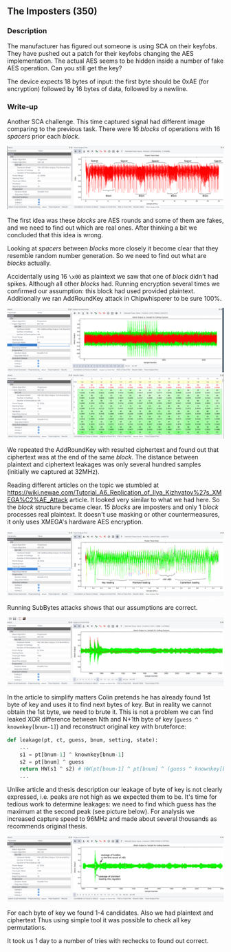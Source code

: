 ## The Imposters (350)

### Description

The manufacturer has figured out someone is using SCA on their keyfobs. They have pushed out a patch for their keyfobs changing the AES implementation. The actual AES seems to be hidden inside a number of fake AES operation. Can you still get the key?

The device expects 18 bytes of input: the first byte should be 0xAE (for encryption) followed by 16 bytes of data, followed by a newline.

### Write-up

Another SCA challenge. This time captured signal had different image comparing to the previous task. There were 16 _blocks_ of operations with 16 _spacers_ prior each _block_.

![](images/theimposters1.png)

The first idea was these _blocks_ are AES rounds and some of them are fakes, and we need to find out which are real ones. After thinking a bit we concluded that this idea is wrong.

Looking at _spacers_ between _blocks_ more closely it become clear that they resemble random number generation. So we need to find out what are _blocks_ actually.

Accidentally using 16 `\x00` as plaintext we saw that one of _block_ didn't had spikes. Although all other _blocks_ had. Running encryption several times we confirmed our assumption: this block had used provided plaintext. Additionally we ran AddRoundKey attack in Chipwhisperer to be sure 100%.

![](images/theimposters2.png)
![](images/theimposters3.png)

We repeated the AddRoundKey with resulted ciphertext and found out that ciphertext was at the end of the same _block_. The distance between plaintext and ciphertext leakages was only several hundred samples (initially we captured at 32MHz).

Reading different articles on the topic we stumbled at
<https://wiki.newae.com/Tutorial_A6_Replication_of_Ilya_Kizhvatov%27s_XMEGA%C2%AE_Attack> article. It looked very similar to what we had here. So the _block_ structure became clear. 15 _blocks_ are imposters and only 1 _block_ processes real plaintext. It doesn't use masking or other countermeasures, it only uses XMEGA's hardware AES encryption.

![](images/theimposters4.png)

Running SubBytes attacks shows that our assumptions are correct.

![](images/theimposters5.png)

In the article to simplify matters Colin pretends he has already found 1st byte of key and uses it to find next bytes of key. But in reality we cannot obtain the 1st byte, we need to brute it. This is not a problem we can find leaked XOR difference between Nth and N+1th byte of key (`guess ^ knownkey[bnum-1]`) and reconstruct original key with bruteforce:

```python
def leakage(pt, ct, guess, bnum, setting, state):
    ...
    s1 = pt[bnum-1] ^ knownkey[bnum-1]
    s2 = pt[bnum] ^ guess
    return HW(s1 ^ s2) # HW(pt[bnum-1] ^ pt[bnum] ^ (guess ^ knownkey[bnum-1]))
    ...
```

Unlike article and thesis description our leakage of byte of key is not clearly expressed, i.e. peaks are not high as we expected them to be. It's time for tedious work to determine leakages: we need to find which guess has the maximum at the second peak (see picture below). For analysis we increased capture speed to 96MHz and made about several thousands as recommends original thesis.

![](images/theimposters6.png)

For each byte of key we found 1-4 candidates. Also we had plaintext and ciphertext Thus using simple tool it was possible to check all key permutations.

It took us 1 day to a number of tries with rechecks to found out correct.